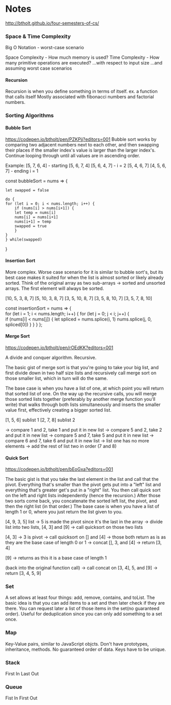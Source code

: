 # Notes
http://btholt.github.io/four-semesters-of-cs/

### Space & Time Complexity

Big O Notation -  worst-case scenario

Space Complexity - How much memory is used?
Time Complexity - How many primitive operations are executed?
...with respect to input size
...and assuming worst case scenarios 

#### Recursion
Recursion is when you define something in terms of itself.
ex. a function that calls itself
Mostly associated with fibonacci numbers and factorial numbers.

### Sorting Algorithms 

#### Bubble Sort
https://codepen.io/btholt/pen/PZKPjj?editors=001
Bubble sort works by comparing two adjacent numbers next to each other,
and then swapping their places if the smaller index's value is larger than the larger index's.
Continue looping through until all values are in ascending order.

Example: 
[5, 7, 6, 4] - starting 
[5, 6, 7, 4]
[5, 6, 4, 7] - i = 2
[5, 4, 6, 7]
[4, 5, 6, 7] - ending i = 1

const bubbleSort = nums => {  

    let swapped = false

    do {
    for (let i = 0; i < nums.length; i++) { 
        if (nums[i] > nums[i+1]) {
        let temp = nums[i]   
        nums[i] = nums[i+1]  
        nums[i+1] = temp
        swapped = true 
        }
    }
    } while(swapped)

}

#### Insertion Sort

More complex. Worse case scenario for it is similar to bubble sort's, 
but its best case makes it suited for when the list is almost sorted or likely already sorted.
Think of the original array as two sub-arrays -> sorted and unsorted arrays.
The first element will always be sorted.

[10, 5, 3, 8, 7]
[5, 10, 3, 8, 7]
[3, 5, 10, 8, 7]
[3, 5, 8, 10, 7]
[3, 5, 7, 8, 10]

const insertionSort = nums => {  
  for (let i = 1; i < nums.length; i++) {
    for (let j = 0; j < i; j++) {  
      if (nums[i] < nums[j]) { 
        let spliced = nums.splice(i, 1)
        nums.splice(j, 0, spliced[0])
      }
    }
  }
};

#### Merge Sort

https://codepen.io/btholt/pen/rOEdKK?editors=001

A divide and conquer algorithm. Recursive.

The basic gist of merge sort is that you're going to take your big list, 
and first divide down in two half size lists and recursively call merge sort on those smaller list, 
which in turn will do the same. 

The base case is when you have a list of one, at which point you will return that sorted list of one. On the way up the recursive calls, you will merge those sorted lists together (preferably by another merge function you'll write) that walks through both lists simultaneously and inserts the smaller value first, effectively creating a bigger sorted list.


[1, 5, 6] sublist 1
[2, 7, 8] sublist 2

-> compare 1 and 2, take 1 and put it in new list
-> compare 5 and 2, take 2 and put it in new list
-> compare 5 and 7, take 5 and put it in new list
-> compare 6 and 7, take 6 and put it in new list
-> list one has no more elements
-> add the rest of list two in order (7 and 8)

#### Quick Sort

https://codepen.io/btholt/pen/bEoGxa?editors=001

The basic gist is that you take the last element in the list and call that the pivot. 
Everything that's smaller than the pivot gets put into a "left" list and everything that's greater get's put in a "right" list. 
You then call quick sort on the left and right lists independently (hence the recursion.) 
After those two sorts come back, you concatenate the sorted left list, the pivot, and then the right list (in that order.) 
The base case is when you have a list of length 1 or 0, where you just return the list given to you.

[4, 9, 3, 5] list
-> 5 is made the pivot since it's the last in the array
-> divide list into two lists, [4, 3] and [9]
-> call quicksort on those two lists

[4, 3]
-> 3 is pivot
-> call quicksort on [] and [4]
-> those both return as is as they are the base case of length 0 or 1
-> concat [], 3, and [4]
-> return [3, 4]

[9]
-> returns as this it is a base case of length 1

(back into the original function call)
-> call concat on [3, 4], 5, and [9]
-> return [3, 4, 5, 9]
 
 ### Set

 A set allows at least four things: add, remove, contains, and toList.
 The basic idea is that you can add items to a set and then later check if they are there.
 You can request later a list of those items in the set(no guaranteed order).
 Useful for deduplication since you can only add something to a set once. 

 ### Map

 Key-Value pairs, similar to JavaScript objcts.
 Don't have prototypes, inheritance, methods.
 No guaranteed order of data.
 Keys have to be unique.

 ### Stack

 First In Last Out 

 ### Queue

 Fist In First Out 

